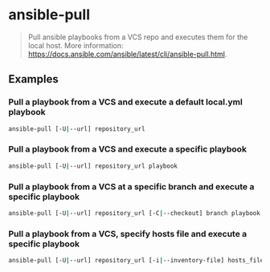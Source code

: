 # ansible-pull

> Pull ansible playbooks from a VCS repo and executes them for the local host. More information: <https://docs.ansible.com/ansible/latest/cli/ansible-pull.html>.

## Examples

### Pull a playbook from a VCS and execute a default local.yml playbook

```bash
ansible-pull [-U|--url] repository_url
```

### Pull a playbook from a VCS and execute a specific playbook

```bash
ansible-pull [-U|--url] repository_url playbook
```

### Pull a playbook from a VCS at a specific branch and execute a specific playbook

```bash
ansible-pull [-U|--url] repository_url [-C|--checkout] branch playbook
```

### Pull a playbook from a VCS, specify hosts file and execute a specific playbook

```bash
ansible-pull [-U|--url] repository_url [-i|--inventory-file] hosts_file playbook
```
